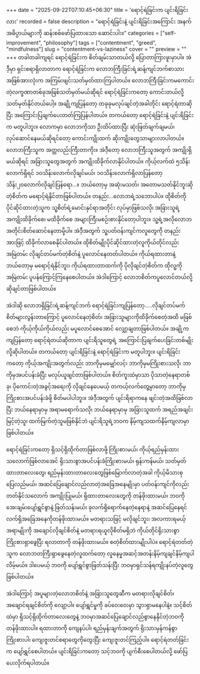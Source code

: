+++
date = "2025-09-22T07:10:45+06:30"
title = 'ရောင့်ရဲခြင်းက ပျင်းရိခြင်းလား'
recorded = false
description = "ရောင့်ရဲခြင်းနဲ့ ပျင်းရိခြင်းအကြောင်း အနက်အဓိပ္ပာယ်များကို ဆန်းစစ်ဖော်ပြထားသော ဆောင်းပါး။"
categories = ["self-improvement", "philosophy"]
tags = ["contentment", "greed", "mindfulness"]
slug = "contentment-vs-laziness"
cover = ""
preview = ""
+++
တခါတခါကျရင် ရောင့်ရဲခြင်းက စိတ်ချမ်းသာတယ်လို့ ပြောတာကြားဖူးမှာပါ။ အဲဒီ့မှာ ရှင်းစရာရှိလာတာက ရောင့်ရဲခြင်းက လောဘကြီးခြင်းရဲ့ဆန့်ကျင်ဘက်စာသားအဖြစ်အားလုံးက အကြမ်းဖျင်းသတ်မှတ်ထားကြပါတယ်။ လောဘကြီးခြင်းကမကောင်းတဲ့လက္ခဏာတစ်ခုအဖြစ်သတ်မှတ်မယ်ဆိုရင် ရောင့်ရဲခြင်းကတော့ ကောင်းတယ်လို့သတ်မှတ်နိုင်တယ်ပေါ့။ အချို့ကျပြန်တော့ တခုခုမလုပ်ချင်တဲ့အခါတိုင်း ရောင့်ရဲတာဆိုပြီး အကြောင်းပြချက်ပေးတတ်ကြပြန်ပါတယ်။ တကယ်တော့ ရောင့်ရဲခြင်းနဲ့ ပျင်းရိခြင်းက မတူပါဘူး။
လောကမှာ လောဘကိုသာ ဦးထိပ်ထားပြီး ဆုံးဖြတ်ချက်ချမယ်၊ လုပ်ဆောင်နေမယ်ဆိုရင်တော့ ကောင်းကျိုးထက် ဆိုးကျိုးတွေသာများလာပါတယ်။ လောဘကြီးသူက အတ္တလည်းကြီးတာကိုး။ အဲဒီ့တော့ လောဘကြီးသူအတွက် အကျိုးရှိမယ်ဆိုရင် အခြားသူတွေအတွက် အကျိုးထိခိုက်လာနိုင်ပါတယ်။
ကိုယ့်လက်ထဲ ၅သိန်းလောက်ရှိရင် ၁၀သိန်းလောက်လိုချင်မယ်၊ ၁၀သိန်းလောက်ရှိလာပြန်တော့ သိန်း၂၀လောက်လိုချင်ပြန်ရော…။ ဘယ်တော့မှ အဆုံးမသတ်၊ အတောမသတ်နိုင်ဘူးဆိုတဲ့စိတ်က မရောင့်ရဲနိုင်တာဖြစ်ပါတယ်။ တနည်း…လောဘရဲ့သဘောပါပဲ။ ထိုစိတ်ကို ပိုင်ဆိုင်ထားတဲ့သူက သူ့စိတ်ရဲ့မောင်းနှင်ရာအတိုင်း လုပ်မှာဖြစ်သလို၊ အခြားသူရဲ့အကျိုးထိခိုက်စေ၊ မထိခိုက်စေ အများကြီးမစဉ်းစားနိုင်တော့ပါဘူး။ သူ့ရဲ့အလိုလောဘအတိုင်းစိတ်ဆောင်နေတာမို့ပါ။ အဲဒီ့အတွက် သူ့ပတ်ဝန်းကျင်ကလူတွေကို တနည်းအားဖြင့် ထိခိုက်လာစေနိုင်ပါတယ်။ ထိုစိတ်မျိုးပိုင်ဆိုင်ထားတဲ့လူကိုယ်တိုင်လည်း အမြဲတမ်း လိုချင်တပ်မက်တဲ့စိတ်နဲ့ ပူလောင်နေတတ်ပါတယ်။ ကိုယ်ရထားတာနဲ့ ဘယ်တော့မှ မရောင့်ရဲနိုင်ဘူး၊ ကိုယ်ရထားတာထက်ကို ပိုလိုချင်တဲ့စိတ်က ထိုလူ့ကိုအမြဲတမ်း ပူပန်ကြောင့်ကြနေစေပါတယ်။ အဲဒါကြောင့် လောဘစိတ်ကပူလောင်တယ်လို့ဆိုချင်တာဖြစ်ပါတယ်။

အဲဒါဆို လောဘရှိခြင်းရဲ့ဆန့်ကျင်ဘက် ရောင့်ရဲခြင်းကျပြန်တော့…..လိုချင်တပ်မက်စိတ်များလွန်းတာကြောင့် ပူလောင်နေတဲ့စိတ်၊ အခြားသူများကိုထိခိုက်စေတဲ့အထိ မဖြစ်စေဘဲ ကိုယ့်ကိုယ်ကိုယ်လည်း မပူလောင်စေအောင် လျှော့ချတာဖြစ်ပါတယ်။ အချို့ကကျပြန်တော့ ရောင့်ရဲတယ်ဆိုတာက ပျင်းရိသူတွေရဲ့ အကြောင်းပြချက်ပေးခြင်းတစ်မျိုးလို့ဆိုပါတယ်။ တကယ်တော့ ပျင်းရိခြင်းနဲ့ ရောင့်ရဲခြင်းက မတူပါဘူး။
ပျင်းရိခြင်းကတော့ ကိုယ့်အကျိုးအတွက်လည်း ဘာကိုမှမမျှော်လင့်၊ ဘာကိုမှမကြိုးစားသလို၊ ဘာကိုမှအပင်ပန်းခံပြီး မလုပ်ယူချင်တာဖြစ်ပါတယ်။ စိတ်ကူးထဲမှာသာ ပိုသာတဲ့နေရာတစ်ခု၊ ပိုကောင်းတဲ့အခွင့်အရေးကို လိုချင်နေပေမယ့် တကယ့်လက်တွေ့မှာတော့ ဘာကိုမှ ကြိုးစားအပင်ပန်းခံဖို့ စိတ်မပါပါဘူး။ အဲဒီ့အတွက် ပျင်းရိရာကနေ ဖျင်းတဲ့အထိဖြစ်လာပြီး ဘယ်နေရာမှာမှ အရာမရောက်သလို၊ ဘယ်နေရာမှာမှ အခြားသူထက် အရည်အချင်းမြင့်တဲ့သူ၊ ထက်မြက်တဲ့သူမဖြစ်နိုင်ဘဲ ပျင်းရိသူရဲ့ဘဝက နိမ့်ကျသထက်နိမ့်ကျလာမှာဖြစ်ပါတယ်။

ရောင့်ရဲခြင်းကတော့ ရှိသင့်ရှိထိုက်တာဖြစ်လာဖို့ ကြိုးစားမယ်၊ ကိုယ့်ရည်မှန်းထားသလောက်ဖြစ်လာအေင် ရိုးသားစွာအပင်ပန်းခံကြိုးစားမယ်၊ ရုန်းကန်မယ်၊ သတ်မှတ်ထားတာလေးတွေ၊ ရည်မှန်းထားတာလေးတွေဖြစ်မြောက်လာတဲ့အခါ ကိုယ့်မိသားစုပြေလည်မယ်၊ အဆင်ပြေချောင်လည်လာတဲ့အခြေအနေမျိုးမှာ ပတ်ဝန်းကျင်ကိုလည်း တတ်နိုင်သလောက် အကျိုးပြုမယ်၊ ရှိထားတာလေးတွေကို တန်ဖိုးထားမယ်၊ ဘဝကို အေးချမ်းပျော်ရွှင်စွာနဲ့ ဖြတ်သန်းမယ်၊ ခုလက်ရှိရောက်နေတဲ့နေရာနဲ့ အဆင်ပြေနေရင် လက်ရှိအခြေအနေကိုတန်ဖိုးထားမယ်။ မတရားသဖြင့် မလိုချင်ဘူး၊ အလကားရမယ့်အရာမျိုးကို အချောင်လိုချင်စိတ်နဲ့ မတရားရယူလိုစိတ်မရှိဘဲ ကိုယ်တိုင်ရိုးသားစွာကြိုးစားရှာဖွေပြီး ရလာတာကို တန်ဖိုးထားမယ်။ စတဲ့စိတ်ထားမျိုးပါပဲ။ ရောင့်ရဲတတ်တဲ့သူက လောဘတကြီးရှာဖွေနေတဲ့လူထက်တော့ လူနေမှုအဆင့်အတန်းနိမ့်ကျချင်နိမ့်ကျပါလိမ့်မယ်။ ဒါပေမယ့် ဘဝကို ပျော်ရွှင်စွာဖြတ်သန်းပြီး ဘဝမှာရှင်သန်ရကျိုးနပ်တဲ့လူတွေဖြစ်ပါတယ်။

အဲဒါကြောင့် အပူများတဲ့လောဘစိတ်နဲ့ အခြားသူတွေဆီက မတရားလိုချင်စိတ်၊ အချောင်ရချင်စိတ်ကို လျော့ပါ။
ပျော်ရွှင်မှုကို ခပ်ဝေးဝေးမှာ သွားရှာမနေပါနဲ့။ သင့်စိတ်ထဲမှာ ရှိသင့်ရှိထိုက်တာလေးတွေနဲ့ ဘဝမှာအဆင်ပြေချောင်လည်စွာနေနိုင်တဲ့ဘဝကို တန်ဖိုးထားပါ။ ရထားတာကို ကျေနပ်ပါ၊ ရည်မှန်းချက်အတွက် ရိုးသားမှန်ကန်စွာ ကြိုးစားပါ၊ ကျေးဇူးတင်စရာတွေကိုတွေးပြီး ကျေးဇူးတင်ကြည့်ပါ။ ရောင့်ရဲတတ်ခြင်းက ပျော်ရွှင်စေပါတယ်။ ပျင်းရိခြင်းကတော့ သင့်ဘဝကို ပျက်စီးစေပါတယ်လို့ ဖော်ပြပေးလိုက်ရပါတယ်။ 